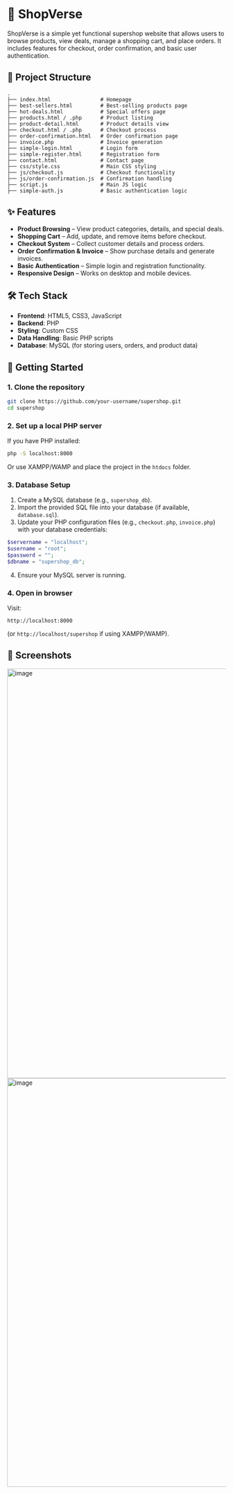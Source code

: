 # 🛒 ShopVerse

ShopVerse is a simple yet functional supershop website that allows users to browse products, view deals, manage a shopping cart, and place orders. It includes features for checkout, order confirmation, and basic user authentication.

## 📂 Project Structure

```
.
├── index.html                # Homepage
├── best-sellers.html         # Best-selling products page
├── hot-deals.html            # Special offers page
├── products.html / .php      # Product listing
├── product-detail.html       # Product details view
├── checkout.html / .php      # Checkout process
├── order-confirmation.html   # Order confirmation page
├── invoice.php               # Invoice generation
├── simple-login.html         # Login form
├── simple-register.html      # Registration form
├── contact.html              # Contact page
├── css/style.css             # Main CSS styling
├── js/checkout.js            # Checkout functionality
├── js/order-confirmation.js  # Confirmation handling
├── script.js                 # Main JS logic
├── simple-auth.js            # Basic authentication logic
```

## ✨ Features

- **Product Browsing** – View product categories, details, and special deals.
- **Shopping Cart** – Add, update, and remove items before checkout.
- **Checkout System** – Collect customer details and process orders.
- **Order Confirmation & Invoice** – Show purchase details and generate invoices.
- **Basic Authentication** – Simple login and registration functionality.
- **Responsive Design** – Works on desktop and mobile devices.

## 🛠️ Tech Stack

- **Frontend**: HTML5, CSS3, JavaScript
- **Backend**: PHP
- **Styling**: Custom CSS
- **Data Handling**: Basic PHP scripts
- **Database**: MySQL (for storing users, orders, and product data)

## 🚀 Getting Started

### 1. Clone the repository
```bash
git clone https://github.com/your-username/supershop.git
cd supershop
```

### 2. Set up a local PHP server
If you have PHP installed:
```bash
php -S localhost:8000
```
Or use XAMPP/WAMP and place the project in the `htdocs` folder.

### 3. Database Setup
1. Create a MySQL database (e.g., `supershop_db`).
2. Import the provided SQL file into your database (if available, `database.sql`).
3. Update your PHP configuration files (e.g., `checkout.php`, `invoice.php`) with your database credentials:
```php
$servername = "localhost";
$username = "root";
$password = "";
$dbname = "supershop_db";
```
4. Ensure your MySQL server is running.

### 4. Open in browser
Visit:
```
http://localhost:8000
```
(or `http://localhost/supershop` if using XAMPP/WAMP).

## 📸 Screenshots
<img width="1917" height="943" alt="image" src="https://github.com/user-attachments/assets/6e95e326-a76f-4a15-ba52-dbb325c655fe" />
<img width="1916" height="941" alt="image" src="https://github.com/user-attachments/assets/6d66f61a-4c70-4b96-9342-da4b9e91e356" />
